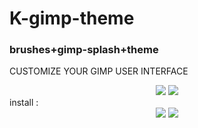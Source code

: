 # K-gimp-theme
### brushes+gimp-splash+theme
CUSTOMIZE YOUR GIMP USER INTERFACE


</div>

<div align="center">
  <img src="https://github.com/sh4de-c4t/K-gimp-theme/blob/main/screenshot/01.png"/>
<img src="https://github.com/sh4de-c4t/K-gimp-theme/blob/main/screenshot/02.png" />
  <br>
</div>
 install :<br>
 
 <div align="center">
  <img src="https://github.com/sh4de-c4t/K-gimp-theme/blob/main/screenshot/01.gif"/>
<img src="https://github.com/sh4de-c4t/K-gimp-theme/blob/main/screenshot/02.gif" />
  <br>
